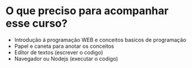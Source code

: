 # O que preciso para acompanhar esse curso?

- Introdução á programação WEB e conceitos basicos de programação
- Papel e caneta para anotar os conceitos
- Editor de textos (escrever o codigo)
- Navegador ou Nodejs (executar o codigo)